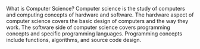 What is Computer Science?
Computer science is the study of computers and computing concepts of hardware and software.
The hardware aspect of computer science covers the basic design of computers and the way they work. 
The software side of computer science covers programming concepts and specific programming languages. Programming concepts 
include functions, algorithms, and source code design. 

